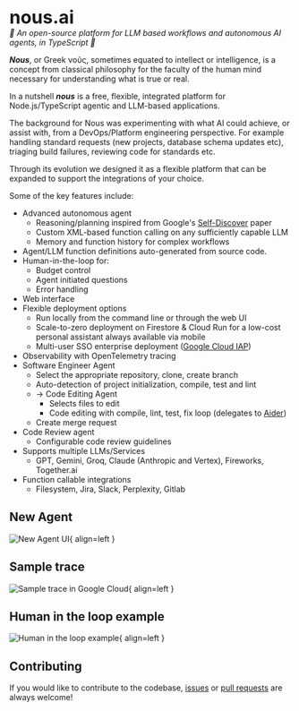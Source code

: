 <p style="align-content: center">
  <!--<img src="https://public.trafficguard.ai/nous/banner.png" height="300" alt="noos logo"/>-->
  <b style="font-size: xx-large">nous.ai</b><br/>
  <em>🤖 An open-source platform for LLM based workflows and autonomous AI agents, in TypeScript 🤖</em>
</p>
<em><b>Nous</b></em>, or Greek νοῦς, sometimes equated to intellect or intelligence, is a concept from classical philosophy for the faculty of the human mind necessary for understanding what is true or real.

In a nutshell <em><b>nous</b></em> is a free, flexible, integrated platform for Node.js/TypeScript agentic and LLM-based applications.

The background for Nous was experimenting with what AI could achieve, or assist with, from a DevOps/Platform engineering perspective.
For example handling standard requests (new projects, database schema updates etc), triaging build failures, reviewing code for standards etc.

Through its evolution we designed it as a flexible platform that can be expanded to support the integrations of your choice.

Some of the key features include:

- Advanced autonomous agent
    - Reasoning/planning inspired from Google's [Self-Discover](https://arxiv.org/abs/2402.03620) paper
    - Custom XML-based function calling on any sufficiently capable LLM
    - Memory and function history for complex workflows
- Agent/LLM function definitions auto-generated from source code.
- Human-in-the-loop for:
    - Budget control
    - Agent initiated questions
    - Error handling
- Web interface
- Flexible deployment options
    - Run locally from the command line or through the web UI
    - Scale-to-zero deployment on Firestore & Cloud Run for a low-cost personal assistant always available via mobile
    - Multi-user SSO enterprise deployment ([Google Cloud IAP](https://cloud.google.com/security/products/iap))
- Observability with OpenTelemetry tracing
- Software Engineer Agent
    - Select the appropriate repository, clone, create branch
    - Auto-detection of project initialization, compile, test and lint
    - -> Code Editing Agent
        - Selects files to edit
        - Code editing with compile, lint, test, fix loop (delegates to [Aider](https://aider.chat/))
    - Create merge request
- Code Review agent
    - Configurable code review guidelines
- Supports multiple LLMs/Services
    - GPT, Gemini, Groq, Claude (Anthropic and Vertex), Fireworks, Together.ai
- Function callable integrations
    - Filesystem, Jira, Slack, Perplexity, Gitlab


## New Agent

![New Agent UI](https://public.trafficguard.ai/nous/start.png){ align=left }

## Sample trace

![Sample trace in Google Cloud](https://public.trafficguard.ai/nous/trace.png){ align=left }

## Human in the loop example

![Human in the loop example](https://public.trafficguard.ai/nous/feedback.png){ align=left }

## Contributing 

If you would like to contribute to the codebase, [issues](https://github.com/TrafficGuard/nous/issues) or [pull requests](https://github.com/TrafficGuard/nous/pulls) are always welcome!

